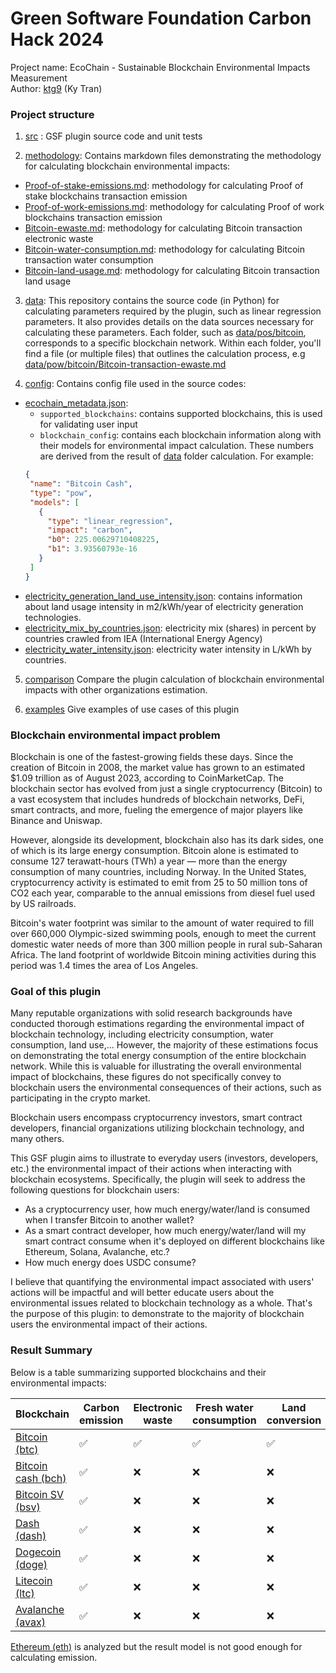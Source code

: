 # Green Software Foundation Carbon Hack 2024

Project name: EcoChain - Sustainable Blockchain Environmental Impacts Measurement<br>
Author: [ktg9](https://github.com/ktg9) (Ky Tran)

### Project structure

1. [src](src) : GSF plugin source code and unit tests

2. [methodology](methodology): Contains markdown files demonstrating
   the methodology for calculating blockchain environmental impacts:

- [Proof-of-stake-emissions.md](methodology/Proof-of-stake-emissions.md): methodology for calculating
  Proof of stake blockchains transaction emission
- [Proof-of-work-emissions.md](methodology/Proof-of-work-emissions.md): methodology for calculating
  Proof of work blockchains transaction emission
- [Bitcoin-ewaste.md](methodology/Bitcoin-ewaste.md): methodology for calculating
  Bitcoin transaction electronic waste
- [Bitcoin-water-consumption.md](methodology/Bitcoin-water-consumption.md): methodology for calculating
  Bitcoin transaction water consumption
- [Bitcoin-land-usage.md](methodology/Bitcoin-land-usage.md): methodology for calculating Bitcoin transaction
  land usage

3. [data](data): This repository contains the source code (in Python) for calculating parameters required by the plugin,
   such as
   linear regression parameters. It also provides details on the data sources necessary for calculating these
   parameters. Each folder, such as [data/pos/bitcoin](data/pow/bitcoin), corresponds to a specific blockchain network.
   Within each folder,
   you'll find a file (or multiple files) that outlines the calculation process,
   e.g [data/pow/bitcoin/Bitcoin-transaction-ewaste.md](data/pow/bitcoin/Bitcoin-transaction-ewaste.md)

4. [config](config): Contains config file used in the source codes:

- [ecochain_metadata.json](config/ecochain_metadata.json):
  + `supported_blockchains`: contains supported blockchains, this is used for
    validating user input
  + `blockchain_config`: contains each blockchain information along with
    their models for environmental impact calculation. These numbers are derived
    from the result of [data](data) folder calculation. For example:
  ```json
  {
   "name": "Bitcoin Cash",
   "type": "pow",
   "models": [
     {
       "type": "linear_regression",
       "impact": "carbon",
       "b0": 225.00629710408225,
       "b1": 3.93560793e-16
     }
   ]
  }
  ```
- [electricity_generation_land_use_intensity.json](config/electricity_generation_land_use_intensity.json): contains
  information about land usage intensity in m2/kWh/year of electricity generation technologies.
- [electricity_mix_by_countries.json](config/electricity_mix_by_countries.json): electricity mix (shares) in percent by
  countries
  crawled from IEA (International Energy Agency)
- [electricity_water_intensity.json](config/electricity_water_intensity.json): electricity water intensity
  in L/kWh by countries.

5. [comparison](comparison) Compare the plugin calculation of blockchain
   environmental impacts with other organizations estimation.

6. [examples](examples) Give examples of use cases of this plugin

### Blockchain environmental impact problem

Blockchain is one of the fastest-growing fields these days. Since the creation of Bitcoin in 2008, the market value has
grown to an estimated $1.09 trillion as of August 2023, according to CoinMarketCap. The blockchain sector has evolved
from just a single cryptocurrency (Bitcoin) to a vast ecosystem that includes hundreds of blockchain networks, DeFi,
smart contracts, and more, fueling the emergence of major players like Binance and Uniswap.

However, alongside its
development, blockchain also has its dark sides, one of which is its large energy consumption. Bitcoin alone is
estimated to consume 127 terawatt-hours (TWh) a year — more than the energy consumption of many countries, including
Norway. In the United States, cryptocurrency activity is estimated to emit from 25 to 50 million tons of CO2 each year,
comparable to the annual emissions from diesel fuel used by US railroads.

Bitcoin's water footprint was similar to the amount of water required to fill over 660,000 Olympic-sized swimming pools,
enough to meet the current domestic water needs of more than 300 million people in rural sub-Saharan Africa. The land
footprint of worldwide Bitcoin mining activities during this period was 1.4 times the area of Los Angeles.

### Goal of this plugin

Many reputable organizations with solid research backgrounds have conducted thorough estimations regarding the
environmental impact of blockchain technology, including electricity consumption, water consumption, land use,...
However, the majority of
these estimations focus on demonstrating the total energy consumption of the entire blockchain network. While this is
valuable for illustrating the overall environmental impact of blockchains, these figures do not specifically convey to
blockchain users the environmental consequences of their actions, such as participating in the crypto market.

Blockchain users encompass cryptocurrency investors, smart contract developers, financial organizations utilizing
blockchain technology, and many others.

This GSF plugin aims to illustrate to everyday users (investors, developers, etc.) the environmental impact of their
actions when interacting with blockchain ecosystems. Specifically, the plugin will seek to address the following
questions for blockchain users:

- As a cryptocurrency user, how much energy/water/land is consumed when I transfer Bitcoin to another wallet?
- As a smart contract developer, how much energy/water/land will my smart contract consume when it's deployed on
  different blockchains like Ethereum, Solana, Avalanche, etc.?
- How much energy does USDC consume?

I believe that quantifying the environmental impact associated with users' actions will be impactful and will better
educate users about the environmental issues related to blockchain technology as a whole. That's the purpose of this
plugin: to demonstrate to the majority of blockchain users the environmental impact of their actions.

### Result Summary

Below is a table summarizing supported blockchains and their environmental impacts:


| Blockchain                                  | Carbon emission | Electronic waste | Fresh water consumption | Land conversion |
|---------------------------------------------|-----------------|------------------|-------------------------|-----------------|
| [Bitcoin (btc)](data/pow/bitcoin)           | ✅               | ✅                | ✅                       | ✅               |
| [Bitcoin cash (bch)](data/pow/bitcoin_cash) | ✅               | ❌                | ❌                       | ❌               |
| [Bitcoin SV (bsv)](data/pow/bitcoin_sv)     | ✅               | ❌                | ❌                       | ❌               |
| [Dash (dash)](data/pow/dash)                | ✅               | ❌                | ❌                       | ❌               |
| [Dogecoin (doge)](data/pow/dogecoin)        | ✅               | ❌                | ❌                       | ❌               |
| [Litecoin (ltc)](data/pow/litecoin)         | ✅               | ❌                | ❌                       | ❌               |
| [Avalanche (avax)](data/pos/avalanche)      | ✅               | ❌                | ❌                       | ❌               |

[Ethereum (eth)](data/pos/ethereum) is analyzed but the result model is not good enough
for calculating emission.




























